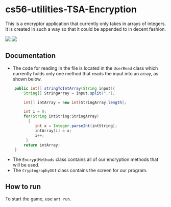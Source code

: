 # cs56-utilities-TSA-Encryption

This is a encryptor application that currently only takes in arrays of integers. It is created in such a way so that it could be appended to in decent fashion.

![](http://i.imgur.com/DxDBcAr.png)
![](http://i.imgur.com/9viUiH2.png)

## Documentation

* The code for reading in the file is located in the `UserRead` class which currently holds only one method that reads the input into an array, as shown below.

```java
    public int[] stringToIntArray(String input){
		String[] StringArray = input.split(",");

		int[] intArray = new int[StringArray.length];

		int i = 0;
		for(String intString:StringArray)
	  	  {
			 int x = Integer.parseInt(intString);
			 intArray[i] = x;
			 i++;
	   	 }
		return intArray;
	}
```
* The `EncryptMethods` class contains all of our encryption methods that will be used.
* The `CryptographyGUI` class contains the screen for our program.

## How to run 
To start the game, use `ant run`. 